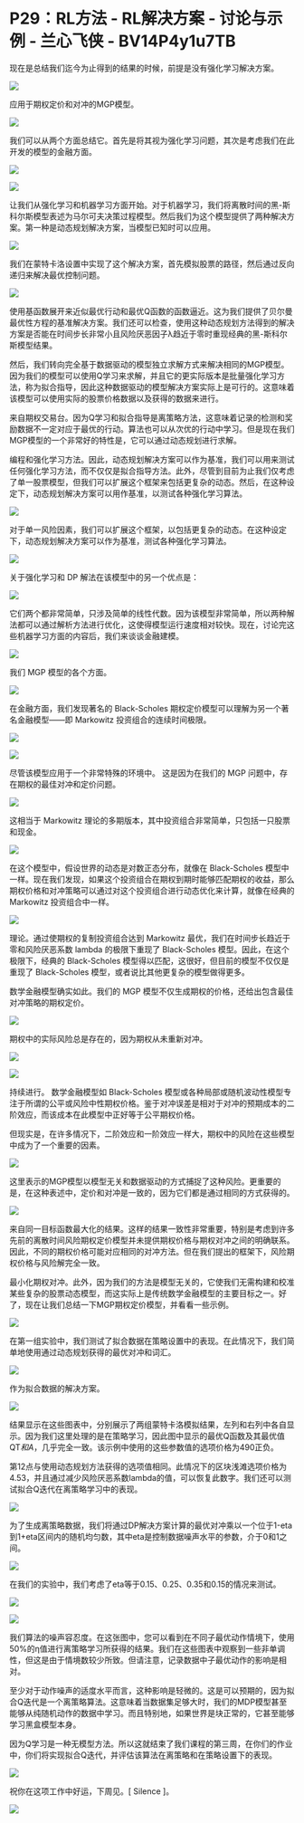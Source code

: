 # P29：RL方法 - RL解决方案 - 讨论与示例 - 兰心飞侠 - BV14P4y1u7TB

现在是总结我们迄今为止得到的结果的时候，前提是没有强化学习解决方案。

![](img/52992958f978b2343c4d9969cac06ef6_1.png)

应用于期权定价和对冲的MGP模型。

![](img/52992958f978b2343c4d9969cac06ef6_3.png)

我们可以从两个方面总结它。首先是将其视为强化学习问题，其次是考虑我们在此开发的模型的金融方面。

![](img/52992958f978b2343c4d9969cac06ef6_5.png)

![](img/52992958f978b2343c4d9969cac06ef6_6.png)

让我们从强化学习和机器学习方面开始。对于机器学习，我们将离散时间的黑-斯科尔斯模型表述为马尔可夫决策过程模型。然后我们为这个模型提供了两种解决方案。第一种是动态规划解决方案，当模型已知时可以应用。

![](img/52992958f978b2343c4d9969cac06ef6_8.png)

我们在蒙特卡洛设置中实现了这个解决方案，首先模拟股票的路径，然后通过反向递归来解决最优控制问题。

![](img/52992958f978b2343c4d9969cac06ef6_10.png)

使用基函数展开来近似最优行动和最优Q函数的函数逼近。这为我们提供了贝尔曼最优性方程的基准解决方案。我们还可以检查，使用这种动态规划方法得到的解决方案是否能在时间步长非常小且风险厌恶因子λ趋近于零时重现经典的黑-斯科尔斯模型结果。

然后，我们转向完全基于数据驱动的模型独立求解方式来解决相同的MGP模型。因为我们的模型可以使用Q学习来求解，并且它的更实际版本是批量强化学习方法，称为拟合指导，因此这种数据驱动的模型解决方案实际上是可行的。这意味着该模型可以使用实际的股票价格数据以及获得的数据来进行。

来自期权交易台。因为Q学习和拟合指导是离策略方法，这意味着记录的检测和奖励数据不一定对应于最优的行动。算法也可以从次优的行动中学习。但是现在我们MGP模型的一个非常好的特性是，它可以通过动态规划进行求解。

编程和强化学习方法。因此，动态规划解决方案可以作为基准，我们可以用来测试任何强化学习方法，而不仅仅是拟合指导方法。此外，尽管到目前为止我们仅考虑了单一股票模型，但我们可以扩展这个框架来包括更复杂的动态。然后，在这种设定下，动态规划解决方案可以用作基准，以测试各种强化学习算法。

![](img/52992958f978b2343c4d9969cac06ef6_12.png)

对于单一风险因素，我们可以扩展这个框架，以包括更复杂的动态。在这种设定下，动态规划解决方案可以作为基准，测试各种强化学习算法。

![](img/52992958f978b2343c4d9969cac06ef6_14.png)

关于强化学习和 DP 解法在该模型中的另一个优点是：

![](img/52992958f978b2343c4d9969cac06ef6_16.png)

它们两个都非常简单，只涉及简单的线性代数。因为该模型非常简单，所以两种解法都可以通过解析方法进行优化，这使得模型运行速度相对较快。现在，讨论完这些机器学习方面的内容后，我们来谈谈金融建模。

![](img/52992958f978b2343c4d9969cac06ef6_18.png)

我们 MGP 模型的各个方面。

![](img/52992958f978b2343c4d9969cac06ef6_20.png)

在金融方面，我们发现著名的 Black-Scholes 期权定价模型可以理解为另一个著名金融模型——即 Markowitz 投资组合的连续时间极限。

![](img/52992958f978b2343c4d9969cac06ef6_22.png)

![](img/52992958f978b2343c4d9969cac06ef6_23.png)

尽管该模型应用于一个非常特殊的环境中。 这是因为在我们的 MGP 问题中，存在期权的最佳对冲和定价问题。

![](img/52992958f978b2343c4d9969cac06ef6_25.png)

这相当于 Markowitz 理论的多期版本，其中投资组合非常简单，只包括一只股票和现金。

![](img/52992958f978b2343c4d9969cac06ef6_27.png)

在这个模型中，假设世界的动态是对数正态分布，就像在 Black-Scholes 模型中一样。现在我们发现，如果这个投资组合在期权到期时能够匹配期权的收益，那么期权价格和对冲策略可以通过对这个投资组合进行动态优化来计算，就像在经典的 Markowitz 投资组合中一样。

![](img/52992958f978b2343c4d9969cac06ef6_29.png)

理论。通过使期权的复制投资组合达到 Markowitz 最优，我们在时间步长趋近于零和风险厌恶系数 lambda 的极限下重现了 Black-Scholes 模型。因此，在这个极限下，经典的 Black-Scholes 模型得以匹配，这很好，但目前的模型不仅仅是重现了 Black-Scholes 模型，或者说比其他更复杂的模型做得更多。

数学金融模型确实如此。我们的 MGP 模型不仅生成期权的价格，还给出包含最佳对冲策略的期权定价。

![](img/52992958f978b2343c4d9969cac06ef6_31.png)

期权中的实际风险总是存在的，因为期权从未重新对冲。

![](img/52992958f978b2343c4d9969cac06ef6_33.png)

![](img/52992958f978b2343c4d9969cac06ef6_34.png)

持续进行。 数学金融模型如 Black-Scholes 模型或各种局部或随机波动性模型专注于所谓的公平或风险中性期权价格。鉴于对冲误差是相对于对冲的预期成本的二阶效应，而该成本在此模型中正好等于公平期权价格。

但现实是，在许多情况下，二阶效应和一阶效应一样大，期权中的风险在这些模型中成为了一个重要的因素。

![](img/52992958f978b2343c4d9969cac06ef6_36.png)

这里表示的MGP模型以模型无关和数据驱动的方式捕捉了这种风险。更重要的是，在这种表述中，定价和对冲是一致的，因为它们都是通过相同的方式获得的。

![](img/52992958f978b2343c4d9969cac06ef6_38.png)

来自同一目标函数最大化的结果。这样的结果一致性非常重要，特别是考虑到许多先前的离散时间风险期权定价模型并未提供期权价格与期权对冲之间的明确联系。因此，不同的期权价格可能对应相同的对冲方法。但在我们提出的框架下，风险期权价格与风险解完全一致。

最小化期权对冲。此外，因为我们的方法是模型无关的，它使我们无需构建和校准某些复杂的股票动态模型，而这实际上是传统数学金融模型的主要目标之一。好了，现在让我们总结一下MGP期权定价模型，并看看一些示例。

![](img/52992958f978b2343c4d9969cac06ef6_40.png)

在第一组实验中，我们测试了拟合数据在策略设置中的表现。在此情况下，我们简单地使用通过动态规划获得的最优对冲和词汇。

![](img/52992958f978b2343c4d9969cac06ef6_42.png)

作为拟合数据的解决方案。

![](img/52992958f978b2343c4d9969cac06ef6_44.png)

结果显示在这些图表中，分别展示了两组蒙特卡洛模拟结果，左列和右列中各自显示。因为我们这里处理的是在策略学习，因此图中显示的最优Q函数及其最优值QT*和A*，几乎完全一致。该示例中使用的这些参数值的选项价格为490正负。

第12点与使用动态规划方法获得的选项值相同。此情况下的区块浅滩选项价格为4.53，并且通过减少风险厌恶系数lambda的值，可以恢复此数字。我们还可以测试拟合Q迭代在离策略学习中的表现。

![](img/52992958f978b2343c4d9969cac06ef6_46.png)

为了生成离策略数据，我们将通过DP解决方案计算的最优对冲乘以一个位于1-eta到1+eta区间内的随机均匀数，其中eta是控制数据噪声水平的参数，介于0和1之间。

![](img/52992958f978b2343c4d9969cac06ef6_48.png)

在我们的实验中，我们考虑了eta等于0.15、0.25、0.35和0.15的情况来测试。

![](img/52992958f978b2343c4d9969cac06ef6_50.png)

![](img/52992958f978b2343c4d9969cac06ef6_51.png)

我们算法的噪声容忍度。在这张图中，您可以看到在不同子最优动作情境下，使用50%的η值进行离策略学习所获得的结果。我们在这些图表中观察到一些非单调性，但这是由于情境数较少所致。但请注意，记录数据中子最优动作的影响是相对。

至少对于动作噪声的适度水平而言，这种影响是轻微的。这是可以预期的，因为拟合Q迭代是一个离策略算法。这意味着当数据集足够大时，我们的MDP模型甚至能够从纯随机动作的数据中学习。而且特别地，如果世界是块正常的，它甚至能够学习黑盒模型本身。

因为Q学习是一种无模型方法。所以这就结束了我们课程的第三周，在你们的作业中，你们将实现拟合Q迭代，并评估该算法在离策略和在策略设置下的表现。

![](img/52992958f978b2343c4d9969cac06ef6_53.png)

祝你在这项工作中好运，下周见。[ Silence ]。

![](img/52992958f978b2343c4d9969cac06ef6_55.png)
